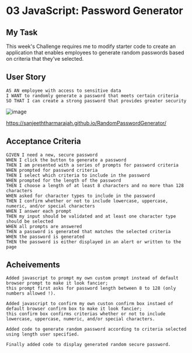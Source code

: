 # 03 JavaScript: Password Generator

## My Task

This week's Challenge requires me to modify starter code to create an application that enables employees to generate random passwords based on criteria that they’ve selected. 


## User Story

```
AS AN employee with access to sensitive data
I WANT to randomly generate a password that meets certain criteria
SO THAT I can create a strong password that provides greater security
```
![image](https://github.com/SanjeethTharmarajah/RandomPasswordGenerator/assets/130941252/048cc95c-7312-4303-b631-a7e3988762c5)

https://sanjeeththarmarajah.github.io/RandomPasswordGenerator/

## Acceptance Criteria

```
GIVEN I need a new, secure password
WHEN I click the button to generate a password
THEN I am presented with a series of prompts for password criteria
WHEN prompted for password criteria
THEN I select which criteria to include in the password
WHEN prompted for the length of the password
THEN I choose a length of at least 8 characters and no more than 128 characters
WHEN asked for character types to include in the password
THEN I confirm whether or not to include lowercase, uppercase, numeric, and/or special characters
WHEN I answer each prompt
THEN my input should be validated and at least one character type should be selected
WHEN all prompts are answered
THEN a password is generated that matches the selected criteria
WHEN the password is generated
THEN the password is either displayed in an alert or written to the page

```

## Acheivements

```
Added javascript to prompt my own custom prompt instead of default browser prompt to make it look fancier; 
this prompt first asks for password length between 8 to 128 (only numbers allowed !).

Added javascript to confirm my own custon confirm box instaed of default browser confirm box to make it look fancier;
this confirm box confirms criterias whether or not to include lowercase, uppercase, numeric, and/or special characters.

Added code to generate random password according to criteria selected using length user specified.

Finally added code to display generated random secure password.

```

